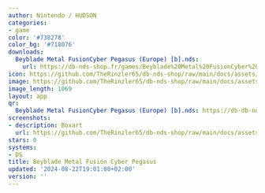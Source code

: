 ```yaml
---
author: Nintendo / HUDSON
categories:
- game
color: '#738278'
color_bg: '#718076'
downloads:
  Beyblade Metal FusionCyber Pegasus (Europe) [b].nds:
    url: https://db-nds-shop.fr/games/Beyblade%20Metal%20FusionCyber%20Pegasus%20%28Europe%29%20%5Bb%5D.nds
icon: https://github.com/TheRinzler65/db-nds-shop/raw/main/docs/assets/images/icons/beyblademetalfusioncyberpegasus.png
image: https://github.com/TheRinzler65/db-nds-shop/raw/main/docs/assets/images/icons/beyblademetalfusioncyberpegasus.png
image_length: 1069
layout: app
qr:
  Beyblade Metal FusionCyber Pegasus (Europe) [b].nds: https://db-db-nds-shop.netlify.app/assets/images/qr/beyblade-metal-fusioncyber-pegasus-europe-b-nds.png
screenshots:
- description: Boxart
  url: https://github.com/TheRinzler65/db-nds-shop/raw/main/docs/assets/images/boxart/Beyblade%20Metal%20Fusion%20-%20Cyber%20Pegasus%20(Europe).nds.png
stars: 0
systems:
- DS
title: Beyblade Metal Fusion Cyber Pegasus
updated: '2024-08-22T19:01:00+02:00'
version: ''
---
```

